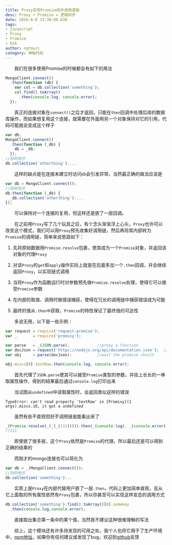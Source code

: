 ```yaml
---
title: Proxy实现Promise同步调用逻辑  
desc: Proxy + Promise = 逻辑同步  
date: 2016-8-8 23:30:08.830
tags: 
- javascript
- Proxy
- Promise
- ES6
author: ngtmuzi  
category: 神秘代码  
---
```

　　我们在很多使用Promise的时候都会有如下的用法
```javascript
MongoClient.connect()
  .then(function (db) {
    var col = db.collection('something');
    col.find().toArray()
      .then(console.log, console.error);
  });
```
　　真正的连接对象在`connect()`之后才返回，只能在`then`回调中处理后续的数据库操作，而如果想复用这个连接，就需要在外面用另一个对象保持对它的引用，代码可能就会变成这个样子
```javascript
var db;
MongoClient.connect()
  .then(function (_db) {
    db = _db;
  });
//别的地方
db.collection('otherthing')....
```
　　这样的缺点是在连接未建立时访问`db`会引发异常，当然最正确的做法应该是
```javascript
var db = MongoClient.connect();
//别的地方
db.then(function (_db) {
  _db.collection('otherthing')....
});
```
　　可以保持对一个连接的复用，但这样还是嵌了一层回调。

　　在之前用`Proxy`写了几个玩具之后，有个念头渐渐浮上心头，`Proxy`也许可以改变这个模式，我们可以用`Proxy`预先收集好调用链，然后再将其内部转为`Promise`的调用链，简单来说思路如下：

1. 先将原始数据用`Promise.resolve`包裹，使其成为一个`Promise`对象，并返回该对象的代理`Proxy`

2. 对该`Proxy`的`get`和`apply`操作实际上就是在后面多加一个`.then`回调，并会继续返回`Proxy`，以实现链式调用

3. 当将`Proxy`作为函数运行时对参数预先做`Promise.resolve`处理，使得它可以接受`Promise`参数

4. 在内部的取值、调用时做错误捕获，使得在冗长的调用链中捕获错误成为可能

5. 最终的值从`.then中`获取，`Promise`的特性保证了最终值的可达性


　　多说无用，以下是一些示例：

```javascript
var request = require('request-promise');
var _       = require('promixy');

var parse   = _(JSON.parse);            //proxy a function
var docJson = request('https://nodejs.org/api/documentation.json');  //a promise 
var obj     = parse(docJson);           //wait the promise result

obj.miscs[0].textRaw.then(console.log, console.error);
```
　　首先代理了`JSON.parse`使其可以接受`Promise`类型的参数，并挂上长长的一串取属性操作，得到的结果最后通过`console.log`打印出来

　　当试图从`undefined`中读取属性时，会返回类似这样的错误
```
TypeError: can't read property 'textRaw' in {Promixy}(1 args).miscs.10, it got a undefined
```
　　虽然有些不直观但好歹调用链是能看出来了
```javascript
_(Promise.resolve(_(_(_(111))))).then(_(console.log), _(console.error));
//111
```
　　即使嵌了很多层，这个`Proxy`依然是`Promise`的代理，所以最后还是可以得到正确的结果的

　　而刚才的mongo连接也可以简化为

```javascript
var db = _(MongoClient.connect());
//别的地方
db.collection('something')...
```
　　实质上是`Proxy`在内部代替用户嵌了一层`.then`，代码上更加简单直观，且从它上面取的所有属性依然有`Proxy`包裹，所以你甚至可以实现这样变态的调用方式

```javascript
db.collection('something').find().toArray()[0].somekey
  .then(console.log,console.error);
```
　　直接取出集合第一条中的某个值，当然我不建议这种很难理解的写法

　　综上，这个模块还有许多待发现的可用之处，我个人也将它用于了生产环境中，[npm地址](https://www.npmjs.com/package/promixy)，如果你有任何建议或发现了bug，欢迎到[github](https://github.com/ngtmuzi/promixy)反馈